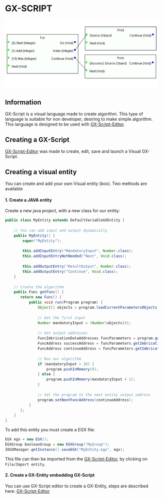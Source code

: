 # GX-SCRIPT
![GX-Script](https://raw.githubusercontent.com/eadgyo/GX-Script-Editor/master/img/example.PNG)

## Information
GX-Script is a visual language made to create algorithm. This type of language is suitable for non developer, desiring to make simple algorithm. This language is designed to be used with [GX-Script-Editor](https://github.com/eadgyo/GX-Script-Editor).

## Creating a GX-Script
[GX-Script-Editor](https://github.com/eadgyo/GX-Script-Editor) was made to create, edit, save and launch a Visual GX-Script.


## Creating a visual entity
You can create and add your own Visual entity (box).
Two methods are available
#### 1. Create a JAVA entity
Create a new java project, with a new class for our entity:
```java
public class MyEntity extends DefaultVariableGXEntity {
    
    // You can add input and output dynamically
    public MyEntity() {
        super("MyEntity");
        
        this.addInputEntry("MandatoryInput", Number.class);
        this.addInputEntryNotNeeded("Next", Void.class);
        
        this.addOutputEntry("ResultOutput", Number.class);
        this.addOutputEntry("Continue", Void.class);
    }
    
    // Create the algorithm
    public Func getFunc() {
       return new Func() {
           public void run(Program program) {
               Object[] objects = program.loadCurrentParametersObjects();
               
               // Get the first input
               Number mandatoryInput = (Number)objects[0];
               
               // Get output addresses
               FuncImbricationDataAddresses funcParameters = program.getCurrentFuncImbricationParameters();
               FuncAddress successAddress = funcParameters.getImbricationAddress(0);
               FuncAddress continueAddress = funcParameters.getImbricationAddress(1);
               
               // Run our algorithm
               if (mandatoryInput > 10) {
                   program.pushInMemory(0);
               } else {
                   program.pushInMemory(mandatoryInput + 1);
               }
                
               // Set the program to the next entity output address
               program.setNextFuncAddress(continueAddress);
           }
       }; 
    }
}
```
To add this entity you must create a EGX file:
```java
EGX egx = new EGX();
EGXGroup booleanGroup = new EGXGroup("MyGroup");
IOGXManager.getInstance().saveEGX("MyEntity.egx", egx);
```
This file can then be imported from the [GX-Script-Editor](https://github.com/eadgyo/GX-Script-Editor),
by clicking on ```File/Import entity```.

#### 2. Create a GX-Entity embedding GX-Script
You can use GX-Script editor to create a GX-Entity, steps are described here:
[GX-Script-Editor](https://github.com/eadgyo/GX-Script-Editor)


